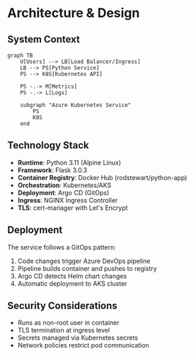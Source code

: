 # Architecture & Design

## System Context

```mermaid
graph TB
    U[Users] --> LB[Load Balancer/Ingress]
    LB --> PS[Python Service]
    PS --> K8S[Kubernetes API]
    
    PS -.-> M[Metrics]
    PS -.-> L[Logs]
    
    subgraph "Azure Kubernetes Service"
        PS
        K8S
    end
```

## Technology Stack

- **Runtime**: Python 3.11 (Alpine Linux)
- **Framework**: Flask 3.0.3
- **Container Registry**: Docker Hub (rodstewart/python-app)
- **Orchestration**: Kubernetes/AKS
- **Deployment**: Argo CD (GitOps)
- **Ingress**: NGINX Ingress Controller
- **TLS**: cert-manager with Let's Encrypt

## Deployment

The service follows a GitOps pattern:

1. Code changes trigger Azure DevOps pipeline
2. Pipeline builds container and pushes to registry
3. Argo CD detects Helm chart changes
4. Automatic deployment to AKS cluster

## Security Considerations

- Runs as non-root user in container
- TLS termination at ingress level
- Secrets managed via Kubernetes secrets
- Network policies restrict pod communication
